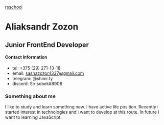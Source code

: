 [rsschool](https://rs.school/)
# Aliaksandr Zozon
## Junior FrontEnd Developer
#### Contact Information 
* tel: +375 (29) 271-13-18
* email: sashazozon1337@gmail.com
* telegram: @shimr.ty
* discord: Sir sobek#8908
### Something about me
I like to study and learn something new. I have active life position. Recently i started interest in technologies and i want to develop at this route. In future i want to learning JavaScript.